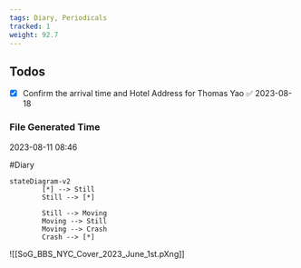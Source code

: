 ```yaml
---
tags: Diary, Periodicals
tracked: 1
weight: 92.7
---
```


## Todos
- [x] Confirm the arrival time and Hotel Address for Thomas Yao ✅ 2023-08-18


### File Generated Time
2023-08-11 08:46



#Diary 

```mermaid
stateDiagram-v2
        [*] --> Still
        Still --> [*]
    
        Still --> Moving
        Moving --> Still
        Moving --> Crash
        Crash --> [*]
```
![[SoG_BBS_NYC_Cover_2023_June_1st.pXng]]